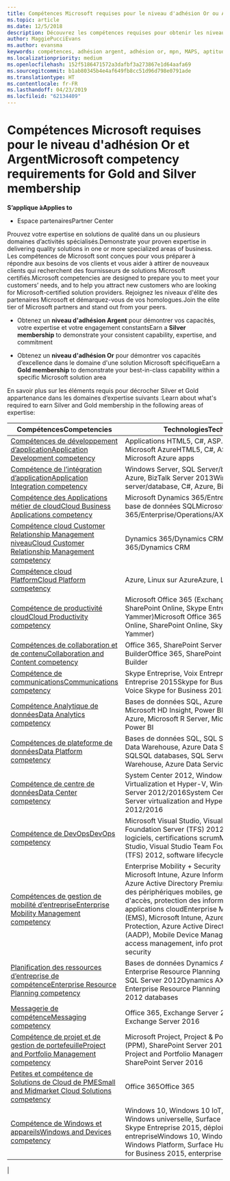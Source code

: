```yaml
---
title: Compétences Microsoft requises pour le niveau d'adhésion Or ou Argent | Espace partenaires
ms.topic: article
ms.date: 12/5/2018
description: Découvrez les compétences requises pour obtenir les niveaux d'adhésion Or ou Argent.
author: MaggiePucciEvans
ms.author: evansma
keywords: compétences, adhésion argent, adhésion or, mpn, MAPS, aptitude, Microsoft Partner Network, adhésion au réseau
ms.localizationpriority: medium
ms.openlocfilehash: 152f5186471572a3dafbf3a273867e1d64aafa69
ms.sourcegitcommit: b1ab80345b4e4af649fb8cc51d96d798e0791ade
ms.translationtype: HT
ms.contentlocale: fr-FR
ms.lasthandoff: 04/23/2019
ms.locfileid: "62134409"
---
```

# <a name="microsoft-competency-requirements-for-gold-and-silver-membership"></a><span data-ttu-id="2c970-104">Compétences Microsoft requises pour le niveau d'adhésion Or et Argent</span><span class="sxs-lookup"><span data-stu-id="2c970-104">Microsoft competency requirements for Gold and Silver membership</span></span>

<span data-ttu-id="2c970-105">**S’applique à**</span><span class="sxs-lookup"><span data-stu-id="2c970-105">**Applies to**</span></span>

- <span data-ttu-id="2c970-106">Espace partenaires</span><span class="sxs-lookup"><span data-stu-id="2c970-106">Partner Center</span></span>

<span data-ttu-id="2c970-107">Prouvez votre expertise en solutions de qualité dans un ou plusieurs domaines d’activités spécialisés.</span><span class="sxs-lookup"><span data-stu-id="2c970-107">Demonstrate your proven expertise in delivering quality solutions in one or more specialized areas of business.</span></span> <span data-ttu-id="2c970-108">Les compétences de Microsoft sont conçues pour vous préparer à répondre aux besoins de vos clients et vous aider à attirer de nouveaux clients qui recherchent des fournisseurs de solutions Microsoft certifiés.</span><span class="sxs-lookup"><span data-stu-id="2c970-108">Microsoft competencies are designed to prepare you to meet your customers’ needs, and to help you attract new customers who are looking for Microsoft-certified solution providers.</span></span> <span data-ttu-id="2c970-109">Rejoignez les niveaux d'élite des partenaires Microsoft et démarquez-vous de vos homologues.</span><span class="sxs-lookup"><span data-stu-id="2c970-109">Join the elite tier of Microsoft partners and stand out from your peers.</span></span>

- <span data-ttu-id="2c970-110">Obtenez un **niveau d'adhésion Argent** pour démontrer vos capacités, votre expertise et votre engagement constants</span><span class="sxs-lookup"><span data-stu-id="2c970-110">Earn a **Silver membership** to demonstrate your consistent capability, expertise, and commitment</span></span>

- <span data-ttu-id="2c970-111">Obtenez un **niveau d'adhésion Or** pour démontrer vos capacités d’excellence dans le domaine d'une solution Microsoft spécifique</span><span class="sxs-lookup"><span data-stu-id="2c970-111">Earn a **Gold membership** to demonstrate your best-in-class capability within a specific Microsoft solution area</span></span>

<span data-ttu-id="2c970-112">En savoir plus sur les éléments requis pour décrocher Silver et Gold appartenance dans les domaines d’expertise suivants :</span><span class="sxs-lookup"><span data-stu-id="2c970-112">Learn about what's required to earn Silver and Gold membership in the following areas of expertise:</span></span>

<!-- Removed the ISV competency row as per Sarah Hodge on 12/5/18 

[ISV competency](https://partner.microsoft.com/en-us/membership/isv-competency)| Azure, SQL Server 2016,  Dynamics 365, Office 365, Windows Server 2019, System Center 2016|

-->

| <span data-ttu-id="2c970-113">Compétences</span><span class="sxs-lookup"><span data-stu-id="2c970-113">Competencies</span></span>  | <span data-ttu-id="2c970-114">Technologies</span><span class="sxs-lookup"><span data-stu-id="2c970-114">Technologies</span></span> |
|   ------------------   |   -------   |
| [<span data-ttu-id="2c970-115">Compétences de développement d’application</span><span class="sxs-lookup"><span data-stu-id="2c970-115">Application Development competency</span></span>](https://partner.microsoft.com/membership/application-development-competency) | <span data-ttu-id="2c970-116">Applications HTML5, C#, ASP.NET, UWP, Microsoft Azure</span><span class="sxs-lookup"><span data-stu-id="2c970-116">HTML5, C#, ASP.NET, UWP, Microsoft Azure apps</span></span> |
| [<span data-ttu-id="2c970-117">Compétence de l’intégration d’application</span><span class="sxs-lookup"><span data-stu-id="2c970-117">Application Integration competency</span></span>](https://partner.microsoft.com/membership/application-integration-competency) | <span data-ttu-id="2c970-118">Windows Server, SQL Server/base de données, C#, Azure, BizTalk Server 2013</span><span class="sxs-lookup"><span data-stu-id="2c970-118">Windows Server, SQL server/database, C#, Azure, BizTalk Server 2013</span></span>|
| [<span data-ttu-id="2c970-119">Compétence des Applications métier de cloud</span><span class="sxs-lookup"><span data-stu-id="2c970-119">Cloud Business Applications competency</span></span>](https://partner.microsoft.com/membership/cloud-business-applications-competency)| <span data-ttu-id="2c970-120">Microsoft Dynamics 365/Entreprise/Operations/AX, base de données SQL</span><span class="sxs-lookup"><span data-stu-id="2c970-120">Microsoft Dynamics 365/Enterprise/Operations/AX, SQL database</span></span> |
| [<span data-ttu-id="2c970-121">Compétence cloud Customer Relationship Management niveau</span><span class="sxs-lookup"><span data-stu-id="2c970-121">Cloud Customer Relationship Management competency</span></span>](https://partner.microsoft.com/membership/cloud-customer-relationship-management-competency)| <span data-ttu-id="2c970-122">Dynamics 365/Dynamics CRM</span><span class="sxs-lookup"><span data-stu-id="2c970-122">Dynamics 365/Dynamics CRM</span></span> |
| [<span data-ttu-id="2c970-123">Compétence cloud Platform</span><span class="sxs-lookup"><span data-stu-id="2c970-123">Cloud Platform competency</span></span>](https://partner.microsoft.com/membership/cloud-platform-competency)| <span data-ttu-id="2c970-124">Azure, Linux sur Azure</span><span class="sxs-lookup"><span data-stu-id="2c970-124">Azure, Linux on Azure</span></span> |
| [<span data-ttu-id="2c970-125">Compétence de productivité cloud</span><span class="sxs-lookup"><span data-stu-id="2c970-125">Cloud Productivity competency</span></span>](https://partner.microsoft.com/membership/cloud-productivity-competency)| <span data-ttu-id="2c970-126">Microsoft Office 365 (Exchange Online, SharePoint Online, Skype Entreprise ou Yammer)</span><span class="sxs-lookup"><span data-stu-id="2c970-126">Microsoft Office 365 services (Exchange Online, SharePoint Online, Skype for Business, or Yammer)</span></span>|
| [<span data-ttu-id="2c970-127">Compétences de collaboration et de contenu</span><span class="sxs-lookup"><span data-stu-id="2c970-127">Collaboration and Content competency</span></span>](https://partner.microsoft.com/membership/collaboration-and-content-competency)| <span data-ttu-id="2c970-128">Office 365, SharePoint Server 2016, App Builder</span><span class="sxs-lookup"><span data-stu-id="2c970-128">Office 365, SharePoint Server 2016, App Builder</span></span> |
| [<span data-ttu-id="2c970-129">Compétence de communications</span><span class="sxs-lookup"><span data-stu-id="2c970-129">Communications competency</span></span>](https://partner.microsoft.com/membership/communications-competency)| <span data-ttu-id="2c970-130">Skype Entreprise, Voix Entreprise Skype Entreprise 2015</span><span class="sxs-lookup"><span data-stu-id="2c970-130">Skype for Business, Enterprise Voice Skype for Business 2015</span></span> |
| [<span data-ttu-id="2c970-131">Compétence Analytique de données</span><span class="sxs-lookup"><span data-stu-id="2c970-131">Data Analytics competency</span></span>](https://partner.microsoft.com/membership/data-analytics-competency)| <span data-ttu-id="2c970-132">Bases de données SQL, Azure, Microsoft R Server, Microsoft HD Insight, Power BI</span><span class="sxs-lookup"><span data-stu-id="2c970-132">SQL databases, Azure, Microsoft R Server, Microsoft HD Insight, Power BI</span></span> |
| [<span data-ttu-id="2c970-133">Compétences de plateforme de données</span><span class="sxs-lookup"><span data-stu-id="2c970-133">Data Platform competency</span></span>](https://partner.microsoft.com/membership/data-platform-competency)| <span data-ttu-id="2c970-134">Bases de données SQL, SQL Server 2016, Azure Data Warehouse, Azure Data Services, Transact-SQL</span><span class="sxs-lookup"><span data-stu-id="2c970-134">SQL databases, SQL Server 2016, Azure Data Warehouse, Azure Data Services, Transact-SQL</span></span> |
| [<span data-ttu-id="2c970-135">Compétence de centre de données</span><span class="sxs-lookup"><span data-stu-id="2c970-135">Data Center competency</span></span>](https://partner.microsoft.com/membership/datacenter-competency)| <span data-ttu-id="2c970-136">System Center 2012, Windows Server Virtualization et Hyper-V, Windows Server 2012/2016</span><span class="sxs-lookup"><span data-stu-id="2c970-136">System Center 2012, Windows Server virtualization and Hyper-V, Windows Server 2012/2016</span></span> |
| [<span data-ttu-id="2c970-137">Compétence de DevOps</span><span class="sxs-lookup"><span data-stu-id="2c970-137">DevOps competency</span></span>](https://partner.microsoft.com/membership/devops-competency)| <span data-ttu-id="2c970-138">Microsoft Visual Studio, Visual Studio Team Foundation Server (TFS) 2012, cycle de vie des logiciels, certifications scrum</span><span class="sxs-lookup"><span data-stu-id="2c970-138">Microsoft Visual Studio, Visual Studio Team Foundation Server (TFS) 2012, software lifecycle, scrum certifications</span></span> |
| [<span data-ttu-id="2c970-139">Compétences de gestion de mobilité d’entreprise</span><span class="sxs-lookup"><span data-stu-id="2c970-139">Enterprise Mobility Management competency</span></span>](https://partner.microsoft.com/membership/enterprise-mobility-management-competency)| <span data-ttu-id="2c970-140">Enterprise Mobility + Security (EMS), Microsoft Intune, Azure Information Protection, Azure Active Directory Premium (AADP), gestion des périphériques mobiles, gestion d'identité et d'accès, protection des informations, sécurité des applications cloud</span><span class="sxs-lookup"><span data-stu-id="2c970-140">Enterprise Mobility + Security (EMS), Microsoft Intune, Azure Information Protection, Azure Active Directory Premium (AADP), Mobile Device Management, identity & access management, info protection, cloud app security</span></span> |
| [<span data-ttu-id="2c970-141">Planification des ressources d’entreprise de compétence</span><span class="sxs-lookup"><span data-stu-id="2c970-141">Enterprise Resource Planning competency</span></span>](https://partner.microsoft.com/membership/enterprise-resource-planning-competency)| <span data-ttu-id="2c970-142">Bases de données Dynamics AX/GP/SL/NAV/365, Enterprise Resource Planning (ERP), SQL Server 2012</span><span class="sxs-lookup"><span data-stu-id="2c970-142">Dynamics AX/GP/SL/NAV/365, Enterprise Resource Planning (ERP), SQL Server 2012 databases</span></span>  |
| [<span data-ttu-id="2c970-143">Messagerie de compétence</span><span class="sxs-lookup"><span data-stu-id="2c970-143">Messaging competency</span></span>](https://partner.microsoft.com/membership/messaging-competency)| <span data-ttu-id="2c970-144">Office 365, Exchange Server 2016</span><span class="sxs-lookup"><span data-stu-id="2c970-144">Office 365, Exchange Server 2016</span></span> |
| [<span data-ttu-id="2c970-145">Compétence de projet et de gestion de portefeuille</span><span class="sxs-lookup"><span data-stu-id="2c970-145">Project and Portfolio Management competency</span></span>](https://partner.microsoft.com/membership/project-portfolio-management-competency)| <span data-ttu-id="2c970-146">Microsoft Project, Project & Portfolio Management (PPM), SharePoint Server 2016</span><span class="sxs-lookup"><span data-stu-id="2c970-146">Microsoft Project, Project and Portfolio Management (PPM), SharePoint Server 2016</span></span>|
| [<span data-ttu-id="2c970-147">Petites et compétence de Solutions de Cloud de PME</span><span class="sxs-lookup"><span data-stu-id="2c970-147">Small and Midmarket Cloud Solutions competency</span></span>](https://partner.microsoft.com/membership/small-midmarket-cloud-solutions-competency)| <span data-ttu-id="2c970-148">Office 365</span><span class="sxs-lookup"><span data-stu-id="2c970-148">Office 365</span></span> |
| [<span data-ttu-id="2c970-149">Compétence de Windows et appareils</span><span class="sxs-lookup"><span data-stu-id="2c970-149">Windows and Devices competency</span></span>](https://partner.microsoft.com/membership/windows-and-devices-competency)| <span data-ttu-id="2c970-150">Windows 10, Windows 10 IoT, plateforme Windows universelle, Surface Hub, Office 365, Skype Entreprise 2015, déploiement en entreprise</span><span class="sxs-lookup"><span data-stu-id="2c970-150">Windows 10, Windows 10 IoT, Universal Windows Platform, Surface Hub, Office 365, Skype for Business 2015, enterprise deployment</span></span> |
|